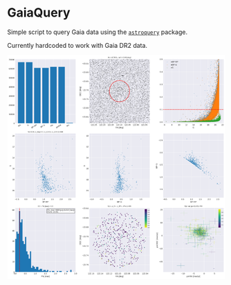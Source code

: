 # GaiaQuery

Simple script to query Gaia data using the
[`astroquery`](https://astroquery.readthedocs.io) package.

Currently hardcoded to work with Gaia DR2 data.


![Alt text](out.png?raw=true)